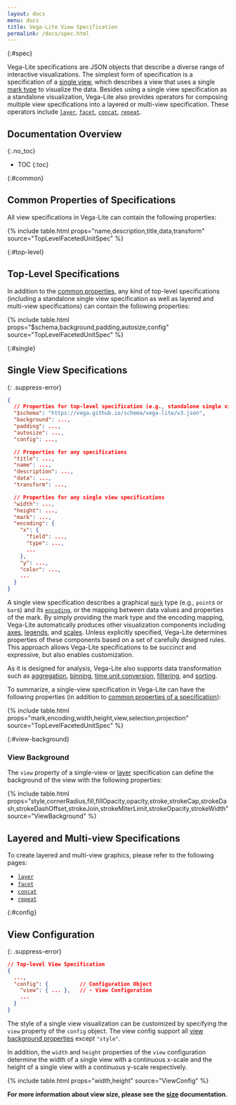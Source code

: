```yaml
---
layout: docs
menu: docs
title: Vega-Lite View Specification
permalink: /docs/spec.html
---
```


{:#spec}

Vega-Lite specifications are JSON objects that describe a diverse range of interactive visualizations. The simplest form of specification is a specification of a [single view](#single), which describes a view that uses a single [mark type](mark.html) to visualize the data. Besides using a single view specification as a standalone visualization, Vega-Lite also provides operators for composing multiple view specifications into a layered or multi-view specification. These operators include [`layer`](layer.html), [`facet`](facet.html), [`concat`](concat.html), [`repeat`](repeat.html).

## Documentation Overview

{:.no_toc}

<!-- prettier-ignore -->
- TOC
{:toc}

{:#common}

## Common Properties of Specifications

All view specifications in Vega-Lite can contain the following properties:

{% include table.html props="name,description,title,data,transform" source="TopLevelFacetedUnitSpec" %}

{:#top-level}

## Top-Level Specifications

In addition to the [common properties](#common), any kind of top-level specifications (including a standalone single view specification as well as layered and multi-view specifications) can contain the following properties:

{% include table.html props="$schema,background,padding,autosize,config" source="TopLevelFacetedUnitSpec" %}

{:#single}

## Single View Specifications

{: .suppress-error}

```json
{
  // Properties for top-level specification (e.g., standalone single view specifications)
  "$schema": "https://vega.github.io/schema/vega-lite/v3.json",
  "background": ...,
  "padding": ...,
  "autosize": ...,
  "config": ...,

  // Properties for any specifications
  "title": ...,
  "name": ...,
  "description": ...,
  "data": ...,
  "transform": ...,

  // Properties for any single view specifications
  "width": ...,
  "height": ...,
  "mark": ...,
  "encoding": {
    "x": {
      "field": ...,
      "type": ...,
      ...
    },
    "y": ...,
    "color": ...,
    ...
  }
}
```

A single view specification describes a graphical [`mark`](mark.html) type (e.g., `point`s or `bar`s) and its [`encoding`](encoding.html), or the mapping between data values and properties of the mark. By simply providing the mark type and the encoding mapping, Vega-Lite automatically produces other visualization components including [axes](axis.html), [legends](legend.html), and [scales](scale.html). Unless explicitly specified, Vega-Lite determines properties of these components based on a set of carefully designed rules. This approach allows Vega-Lite specifications to be succinct and expressive, but also enables customization.

As it is designed for analysis, Vega-Lite also supports data transformation such as [aggregation](aggregate.html), [binning](bin.html), [time unit conversion](timeunit.html), [filtering](transform.html), and [sorting](sort.html).

To summarize, a single-view specification in Vega-Lite can have the following properties (in addition to [common properties of a specification](#common)):

{% include table.html props="mark,encoding,width,height,view,selection,projection" source="TopLevelFacetedUnitSpec" %}

{:#view-background}

### View Background

The `view` property of a single-view or [layer](layer.html) specification can define the background of the view with the following properties:

{% include table.html props="style,cornerRadius,fill,fillOpacity,opacity,stroke,strokeCap,strokeDash,strokeDashOffset,strokeJoin,strokeMiterLimit,strokeOpacity,strokeWidth" source="ViewBackground" %}

## Layered and Multi-view Specifications

To create layered and multi-view graphics, please refer to the following pages:

- [`layer`](layer.html)
- [`facet`](facet.html)
- [`concat`](concat.html)
- [`repeat`](repeat.html)

{:#config}

## View Configuration

{: .suppress-error}

```json
// Top-level View Specification
{
  ...,
  "config": {          // Configuration Object
    "view": { ... },   // - View Configuration
    ...
  }
}
```

The style of a single view visualization can be customized by specifying the `view` property of the `config` object. The view config support all [view background properties](#view-background) except `"style"`.

In addition, the `width` and `height` properties of the `view` configuration determine the width of a single view with a continuous x-scale and the height of a single view with a continuous y-scale respectively.

{% include table.html props="width,height" source="ViewConfig" %}

**For more information about view size, please see the [size](size.html) documentation.**
